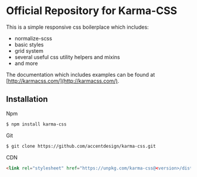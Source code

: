 # Official Repository for Karma-CSS

This is a simple responsive css boilerplace which includes:
* normalize-scss
* basic styles
* grid system
* several useful css utility helpers and mixins
* and more

The documentation which includes examples can be found at [http://karmacss.com/](http://karmacss.com/).

## Installation
Npm
```bash
$ npm install karma-css
```

Git
```bash
$ git clone https://github.com/accentdesign/karma-css.git
```

CDN
```html
<link rel="stylesheet" href="https://unpkg.com/karma-css@<version>/dist/karma.min.css">
```